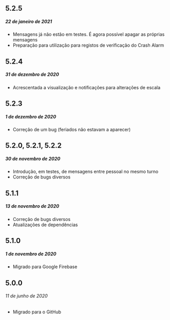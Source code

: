 ## 5.2.5
##### *22 de janeiro de 2021*

- Mensagens já não estão em testes. É agora possível apagar as próprias mensagens
- Preparação para utilização para registos de verificação do Crash Alarm

## 5.2.4
##### *31 de dezembro de 2020*

- Acrescentada a visualização e notificações para alterações de escala

## 5.2.3
##### *1 de dezembro de 2020*

- Correção de um bug (feriados não estavam a aparecer)

## 5.2.0, 5.2.1, 5.2.2
##### *30 de novembro de 2020*

- Introdução, em testes, de mensagens entre pessoal no mesmo turno
- Correção de bugs diversos

## 5.1.1
##### *13 de novembro de 2020*

- Correção de bugs diversos
- Atualizações de dependências

## 5.1.0
##### *1 de novembro de 2020*

- Migrado para Google Firebase

## 5.0.0
###### *11 de junho de 2020*

- Migrado para o GitHub

